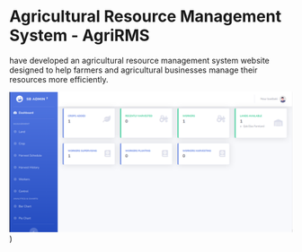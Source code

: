 # Agricultural Resource Management System - AgriRMS
 have developed an agricultural resource management system website designed to help farmers and agricultural businesses manage their resources more efficiently.

 ![Dashboard](https://github.com/Baalbaki956/AgriRMS/blob/master/dashboard.png))
